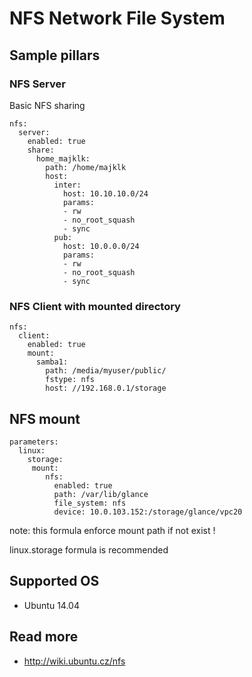
# NFS Network File System

## Sample pillars

### NFS Server

Basic NFS sharing

    nfs:
      server:
        enabled: true
        share:
          home_majklk:
            path: /home/majklk
            host:
              inter:
                host: 10.10.10.0/24
                params:
                - rw
                - no_root_squash
                - sync
              pub:
                host: 10.0.0.0/24
                params:
                - rw
                - no_root_squash
                - sync

### NFS Client with mounted directory

    nfs:
      client:
        enabled: true
        mount:
          samba1:
            path: /media/myuser/public/
            fstype: nfs
            host: //192.168.0.1/storage

## NFS mount

    parameters:
      linux:
        storage:
         mount:
            nfs:
              enabled: true
              path: /var/lib/glance
              file_system: nfs
              device: 10.0.103.152:/storage/glance/vpc20

note: this formula enforce mount path if not exist !

linux.storage formula is recommended

## Supported OS

* Ubuntu 14.04

## Read more

* http://wiki.ubuntu.cz/nfs
